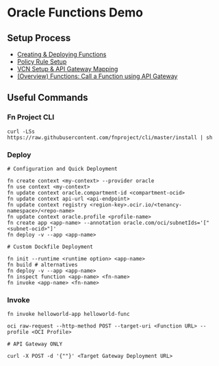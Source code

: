 # Oracle Functions Demo

## Setup Process

- [Creating & Deploying Functions](https://docs.oracle.com/en-us/iaas/Content/Functions/Tasks/functionsuploading.htm)
- [Policy Rule Setup](https://docs.oracle.com/en-us/iaas/Content/APIGateway/Tasks/apigatewaycreatingpolicies.htm)
- [VCN Setup & API Gateway Mapping](https://docs.oracle.com/en-us/iaas/Content/APIGateway/Tasks/apigatewaycreatingpolicies.htm)
- [(Overview) Functions: Call a Function using API Gateway](https://docs.oracle.com/en-us/iaas/developer-tutorials/tutorials/functions/func-api-gtw/01-summary.htm)

## Useful Commands

### Fn Project CLI

```
curl -LSs https://raw.githubusercontent.com/fnproject/cli/master/install | sh
```

### Deploy

```
# Configuration and Quick Deployment

fn create context <my-context> --provider oracle
fn use context <my-context>
fn update context oracle.compartment-id <compartment-ocid>
fn update context api-url <api-endpoint>
fn update context registry <region-key>.ocir.io/<tenancy-namespace>/<repo-name>
fn update context oracle.profile <profile-name>
fn create app <app-name> --annotation oracle.com/oci/subnetIds='["<subnet-ocid>"]'
fn deploy -v --app <app-name>

# Custom Dockfile Deployment

fn init --runtime <runtime option> <app-name>
fn build # alternatives
fn deploy -v --app <app-name>
fn inspect function <app-name> <fn-name>
fn invoke <app-name> <fn-name>
```

### Invoke

```
fn invoke helloworld-app helloworld-func

oci raw-request --http-method POST --target-uri <Function URL> --profile <OCI Profile>

# API Gateway ONLY

curl -X POST -d '{""}' <Target Gateway Deployment URL>
```
